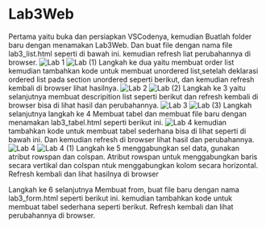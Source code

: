 # Lab3Web
Pertama yaitu buka dan persiapkan VSCodenya, kemudian Buatlah folder baru dengan menamakan Lab3Web. Dan buat file dengan nama file lab3_list.html seperti di bawah ini. kemudian refresh liat perubahannya di browser.
![Lab 1](https://user-images.githubusercontent.com/56400200/114493572-fc53ed80-9c44-11eb-8160-1a8c0a26ba8a.PNG) 
![Lab (1)](https://user-images.githubusercontent.com/56400200/114494855-4047f200-9c47-11eb-8ef6-c31a4d5bb127.PNG)
Langkah ke dua yaitu membuat order list kemudian tambahkan kode untuk membuat unordered list,setelah deklarasi ordered list pada section unordered seperti berikut, dan kemudian refresh kembali di browser lihat hasilnya.
![Lab 2](https://user-images.githubusercontent.com/56400200/114495498-5f934f00-9c48-11eb-9043-5154bf3dfc89.PNG)
![Lab (2)](https://user-images.githubusercontent.com/56400200/114497193-c403dd80-9c4b-11eb-9b84-d40e470f8702.PNG)
Langkah ke 3 yaitu selanjutnya membuat descripition list seperti berikut dan refresh kembali di browser bisa di lihat hasil dan perubahannya.
![Lab 3](https://user-images.githubusercontent.com/56400200/114497336-1513d180-9c4c-11eb-9e2a-24e75843ac3f.PNG)
![Lab (3)](https://user-images.githubusercontent.com/56400200/114497717-f104c000-9c4c-11eb-8b94-a17da2168258.PNG)
Langkah selanjutnya langkah ke 4 Membuat tabel dan membuat file baru dengan menamakan lab3_tabel.html seperti berikut ini.
![Lab 4](https://user-images.githubusercontent.com/56400200/114498904-36c28800-9c4f-11eb-8de3-9658facf36c1.PNG)
kemudian tambahkan kode untuk membuat tabel sederhana bisa di lihat seperti di bawah ini. Dan kemudian refresh di browser lihat hasil dan perubahannya.
![Lab 4](https://user-images.githubusercontent.com/56400200/114498904-36c28800-9c4f-11eb-8de3-9658facf36c1.PNG)
![Lab 4 (1)](https://user-images.githubusercontent.com/56400200/114499443-4bebe680-9c50-11eb-96af-c4a3f58975bd.PNG)
Langkah ke 5 menggabungkan sel data, gunakan atribut rowspan dan colspan. Atribut rowspan untuk menggabungkan baris secara vertikal dan colspan ntuk menggabungkan kolom secara horizontal. Refresh kembali dan lihat hasilnya di browser


Langkah ke 6 selanjutnya Membuat from, buat file baru dengan nama lab3_form.html seperti berikut ini.
kemudian tambahkan kode untuk membuat tabel sederhana seperti berikut. Refresh kembali dan lihat perubahannya di browser.

